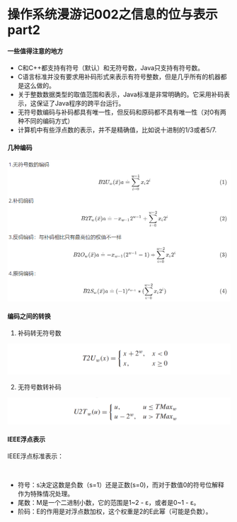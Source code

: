 # 操作系统漫游记002之信息的位与表示part2

#### 一些值得注意的地方

+ C和C++都支持有符号（默认）和无符号数，Java只支持有符号数。
+ C语言标准并没有要求用补码形式来表示有符号整数，但是几乎所有的机器都是这么做的。
+ 关于整数数据类型的取值范围和表示，Java标准是非常明确的。它采用补码表示，这保证了Java程序的跨平台运行。
+ 无符号数编码与补码都具有唯一性，但反码和原码都不具有唯一性（对0有两种不同的编码方式）
+ 计算机中有些浮点数的表示，并不是精确值，比如说十进制的1/3或者5/7.

#### 几种编码

![](https://github.com/PansonPanson/code-collection/blob/master/image-hosting/csapp/%E7%BC%96%E7%A0%81%E6%96%B9%E5%BC%8F.png?raw=true)

#### 编码之间的转换

1. 补码转无符号数

![](https://github.com/PansonPanson/code-collection/blob/master/image-hosting/csapp/%E8%A1%A5%E7%A0%81%E8%BD%AC%E6%97%A0%E7%AC%A6%E5%8F%B7%E6%95%B0.png?raw=true)

2. 无符号数转补码

![](https://github.com/PansonPanson/code-collection/blob/master/image-hosting/csapp/%E6%97%A0%E7%AC%A6%E5%8F%B7%E6%95%B0%E8%BD%AC%E8%A1%A5%E7%A0%81.png?raw=true)

#### IEEE浮点表示

IEEE浮点标准表示：

![]()

+ 符号：s决定这数是负数（s=1）还是正数(s=0)，而对于数值0的符号位解释作为特殊情况处理。
+ 尾数：M是一个二进制小数，它的范围是1~2 - ε，或者是0~1 - ε。
+ 阶码：E的作用是对浮点数加权，这个权重是2的E此幂（可能是负数）。